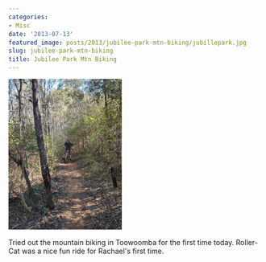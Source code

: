 ```yaml
---
categories:
- Misc
date: '2013-07-13'
featured_image: posts/2013/jubilee-park-mtn-biking/jubillepark.jpg
slug: jubilee-park-mtn-biking
title: Jubilee Park Mtn Biking
---
```


![JubillePark](jubillepark.jpg)

Tried out the mountain biking in Toowoomba for the first time today.
Roller-Cat was a nice fun ride for Rachael's first time.